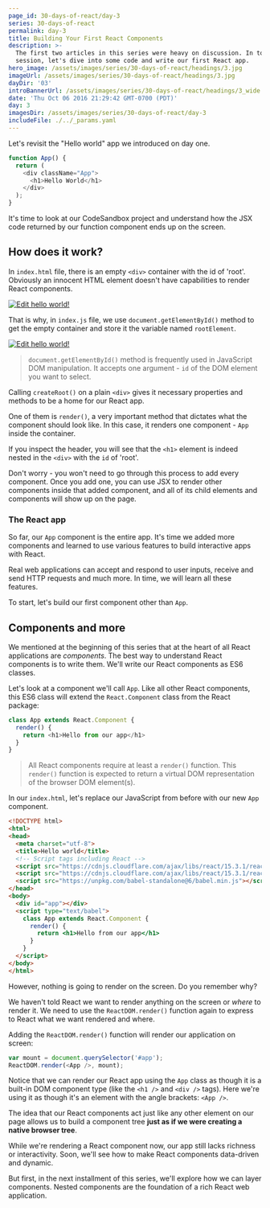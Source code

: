 ```yaml
---
page_id: 30-days-of-react/day-3
series: 30-days-of-react
permalink: day-3
title: Building Your First React Components
description: >-
  The first two articles in this series were heavy on discussion. In today's
  session, let's dive into some code and write our first React app.
hero_image: /assets/images/series/30-days-of-react/headings/3.jpg
imageUrl: /assets/images/series/30-days-of-react/headings/3.jpg
dayDir: '03'
introBannerUrl: /assets/images/series/30-days-of-react/headings/3_wide.jpg
date: 'Thu Oct 06 2016 21:29:42 GMT-0700 (PDT)'
day: 3
imagesDir: /assets/images/series/30-days-of-react/day-3
includeFile: ./../_params.yaml
---
```


Let's revisit the "Hello world" app we introduced on day one.

```javascript
function App() {
  return (
    <div className="App">
      <h1>Hello World</h1>
    </div>
  );
}
```
It's time to look at our CodeSandbox project and understand how the JSX code returned by our function component ends up on the screen. 

## How does it work?

In `index.html` file, there is an empty `<div>` container with the id of 'root'. Obviously an innocent HTML element doesn't have capabilities to render React components. 

[![Edit hello world!](https://codesandbox.io/static/img/play-codesandbox.svg)](https://codesandbox.io/s/hello-world-p4wj53?fontsize=14&hidenavigation=1&module=%2Fpublic%2Findex.html&theme=dark)

That is why, in `index.js` file, we use `document.getElementById()` method to get the empty container and store it the variable named `rootElement`.

[![Edit hello world!](https://codesandbox.io/static/img/play-codesandbox.svg)](https://codesandbox.io/s/hello-world-p4wj53?fontsize=14&hidenavigation=1&theme=dark)

> `document.getElementById()` method is frequently used in JavaScript DOM manipulation. It accepts one argument - `id` of the DOM element you want to select.

Calling `createRoot()` on a plain `<div>` gives it necessary properties and methods to be a home for our React app.

One of them is `render()`, a very important method that dictates what the component should look like. In this case, it renders one component - `App` inside the container. 

If you inspect the header, you will see that the `<h1>` element is indeed nested in the `<div>` with the `id` of 'root'.

Don't worry - you won't need to go through this process to add every component. Once you add one, you can use JSX to render other components inside that added component, and all of its child elements and components will show up on the page. 

### The React app

So far, our `App` component is the entire app. It's time we added more components and learned to use various features to build interactive apps with React. 

Real web applications can accept and respond to user inputs, receive and send HTTP requests and much more. In time, we will learn all these features. 

To start, let's build our first component other than `App`. 

## Components and more

We mentioned at the beginning of this series that at the heart of all React applications are _components_. The best way to understand React components is to write them. We'll write our React components as ES6 classes.

Let's look at a component we'll call `App`. Like all other React components, this ES6 class will extend the `React.Component` class from the React package:

```javascript
class App extends React.Component {
  render() {
    return <h1>Hello from our app</h1>
  }
}
```

> All React components require at least a `render()` function. This `render()` function is expected to return a virtual DOM representation of the browser DOM element(s).

In our `index.html`, let's replace our JavaScript from before with our new `App` component.

```html
<!DOCTYPE html>
<html>
<head>
  <meta charset="utf-8">
  <title>Hello world</title>
  <!-- Script tags including React -->
  <script src="https://cdnjs.cloudflare.com/ajax/libs/react/15.3.1/react.min.js"></script>
  <script src="https://cdnjs.cloudflare.com/ajax/libs/react/15.3.1/react-dom.min.js"></script>
  <script src="https://unpkg.com/babel-standalone@6/babel.min.js"></script>
</head>
<body>
  <div id="app"></div>
  <script type="text/babel">
    class App extends React.Component {
      render() {
        return <h1>Hello from our app</h1>
      }
    }
  </script>
</body>
</html>
```

However, nothing is going to render on the screen. Do you remember why?

We haven't told React we want to render anything on the screen or _where_ to render it. We need to use the `ReactDOM.render()` function again to express to React what we want rendered and where.

Adding the `ReactDOM.render()` function will render our application on screen:

```javascript
var mount = document.querySelector('#app');
ReactDOM.render(<App />, mount);
```

<div id="demo2"></div>

Notice that we can render our React app using the `App` class as though it is a built-in DOM component type (like the `<h1 />` and `<div />` tags). Here we're using it as though it's an element with the angle brackets: `<App />`.

The idea that our React components act just like any other element on our page allows us to build a component tree **just as if we were creating a native browser tree**.

While we're rendering a React component now, our app still lacks richness or interactivity. Soon, we'll see how to make React components data-driven and dynamic.

But first, in the next installment of this series, we'll explore how we can layer components. Nested components are the foundation of a rich React web application.

